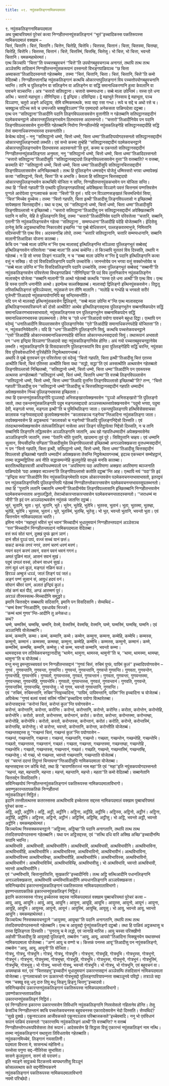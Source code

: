 ```yaml
---
title: ०९. नपुंसकलिङ्गनामिकपदमाला

---
```

९. नपुंसकलिङ्गनामिकपदमाला  
अथ पुब्बाचरियमतं पुरेचरं कत्वा निग्गहीतन्तनपुंसकलिङ्गानं ‘‘भूतं’’इच्‍चादिकस्स पकतिरूपस्स नामिकपदमालं वक्खाम –  
चित्तं, चित्तानि। चित्तं, चित्तानि। चित्तेन, चित्तेहि, चित्तेभि। चित्तस्स, चित्तानं। चित्ता, चित्तस्मा, चित्तम्हा, चित्तेहि, चित्तेभि। चित्तस्स, चित्तानं। चित्ते, चित्तस्मिं, चित्तम्हि, चित्तेसु। भो चित्त, भो चित्ता, भवन्तो चित्तानि। यमकमहाथेरमतं।  
एत्थ किञ्‍चापि ‘‘चित्ता’’ति पच्‍चत्तबहुवचनं ‘‘चित्ते’’ति उपयोगबहुवचनञ्‍च अनागतं, तथापि तत्थ तत्थ अञ्‍ञेसम्पि तादिसानं निग्गहीतन्तनपुंसकरूपानं दस्सनतो विभङ्गपाळियञ्‍च ‘‘छ चित्ता अब्याकता’’तिआदिदस्सनतो गहेतब्बमेव , तस्मा ‘‘चित्तं, चित्तानि, चित्ता। चित्तं, चित्तानि, चित्ते’’ति कमो वेदितब्बो। निग्गहीतन्तानञ्हि नपुंसकलिङ्गानं कत्थचि ओकारन्तपुल्‍लिङ्गानं विय पच्‍चत्तोपयोगबहुवचनानि भवन्ति। तानि च पुल्‍लिङ्गेन वा सलिङ्गेन वा अलिङ्गेन वा सद्धिं समानाधिकरणानि हुत्वा केवलानि वा पावचने सञ्‍चरन्ति। अत्र ‘‘चत्तारो सतिपट्ठाना। चत्तारो सम्मप्पधाना। सब्बे माला उपेन्तिमं। यस्स एते धना अत्थि। चत्तारो महाभूता। तीणिन्द्रिया। द्वे इन्द्रिया। दसिन्द्रिया। द्वे महाभूते निस्साय द्वे महाभूता, पञ्‍च विञ्‍ञाणा, चतुरो अङ्गे अधिट्ठाय, सेमि वम्मिकमत्थके, रूपा सद्दा रसा गन्धा। रूपे च सद्दे च अथो रसे च। चक्खुञ्‍च पटिच्‍च रूपे च उप्पज्‍जति चक्खुविञ्‍ञाण’’न्ति एवमादयो अनेकसता पाळिप्पदेसा दट्ठब्बा।  
एत्थ पन ‘‘सतिपट्ठाना’’तिआदीनि पदानि लिङ्गविपल्‍लासवसेन वुत्तानीति न गहेतब्बानि सतिपट्ठानसद्दादीनं पठमेकवचनट्ठाने ओकारन्तपुल्‍लिङ्गभावेन ठितभावस्स अदस्सनतो। ‘‘चत्तारो’’तिआदीनियेव पन पदानि लिङ्गविपल्‍लासवसेन वुत्तानीति गहेतब्बानि नियोगा निग्गहीतन्तेहि नपुंसकलिङ्गेहि सतिपट्ठानसद्दादीहि सद्धिं तेसं समानाधिकरणभावस्स दस्सनतोति।  
केचेत्थ वदेय्युं – ननु ‘‘सतिपट्ठानो धम्मो, चित्तो धम्मो, चित्ता धम्मा’’तिआदिप्पयोगदस्सनतो सतिपट्ठानसद्दादीनं ओकारन्तपुल्‍लिङ्गभावो लब्भति। एवं सन्ते कस्मा तुम्हेहि ‘‘सतिपट्ठानसद्दादीनं पठमेकवचनट्ठाने ओकारन्तपुल्‍लिङ्गभावेन ठितभावस्स अदस्सनतो’’ति वुत्तं, कस्मा च एकन्ततो सतिपट्ठानसद्दादीनं निग्गहीतन्तनपुंसकलिङ्गता अनुमता, ननु ‘‘सतिपट्ठानो धम्मो, चित्तो धम्मो, चित्ता धम्मा’’तिआदिदस्सनतो ‘‘चत्तारो सतिपट्ठाना’’तिआदीसुपि ‘‘सतिपट्ठानसद्दादयो लिङ्गविपल्‍लासवसेन वुत्ता’’ति वत्तब्बाति? न वत्तब्बा, कस्माति चे? ‘‘सतिपट्ठानो धम्मो, चित्तो धम्मो, चित्ता धम्मा’’तिआदीसुपि सतिपट्ठानचित्तसद्दादीनं लिङ्गविपल्‍लासवसेन अनिच्छितब्बतो। तत्थ हि पुल्‍लिङ्गेन धम्मसद्देन योजेतुं धम्मिस्सरो भगवा धम्मापेक्खं कत्वा ‘‘सतिपट्ठानो, चित्तो, चित्ता’’ति च अभासि। केवला हि सतिपट्ठान चित्तसद्दादयो ओकारन्तपुल्‍लिङ्गभावेन कत्थचिपि योजिता न सन्ति, निग्गहीतन्तनपुंसकभावेन पन योजिता सन्ति।  
तथा हि ‘‘चित्तो गहपती’’ति एत्थापि पुल्‍लिङ्गगहपतिसद्दं अपेक्खित्वा विञ्‍ञाणे पवत्तं चित्तनामं पण्णत्तिवसेन पुग्गले आरोपेत्वा पुग्गलवाचकं कत्वा ‘‘चित्तो’’ति वुत्तं। यदि पन विञ्‍ञाणसङ्खातं चित्तमधिप्पेतं सिया, ‘‘चित्त’’मिच्‍चेव वुच्‍चेय्य। तस्मा ‘‘चित्तो गहपति, चित्ता इत्थी’’तिआदीसु लिङ्गविपल्‍लासो न इच्छितब्बो सापेक्खत्ता चित्तसद्दादीनं। यथा च एत्थ, एवं ‘‘सतिपट्ठानो धम्मो, चित्तो धम्मो, चित्ता धम्मा’’तिआदीसुपि लिङ्गविपल्‍लासो न इच्छितब्बो। ‘‘चत्तारो सतिपट्ठाना’’तिआदीसु पन सतिपट्ठानसद्दादीनं अपेक्खितब्बानि पदानि न सन्ति, येहि ते पुल्‍लिङ्गानि सियुं, तस्मा ‘‘चत्तारो’’तिआदीनियेव पदानि परिवत्तेत्वा ‘‘चत्तारि, सब्बानि, एतानी’’ति नपुंसकलिङ्गवसेन गहेत्वा ‘‘सतिपट्ठाना , सम्मप्पधाना’’तिआदीहि पदेहि योजेतब्बानि। ईदिसेसु ठानेसु केचि अट्ठकथाचरिया निकारलोपं इच्छन्ति ‘‘या पुब्बे बोधिसत्तानं, पल्‍लङ्कवरमाभुजे, निमित्तानि पदिस्सन्ती’’ति एत्थ विय। अदस्सनञ्हि लोपो, तस्मा ‘‘चत्तारि सतिपट्ठानानि, चत्तारि सम्मप्पधानानि, सब्बानि मालानी’तिआदिका योजना कातब्बा।  
केचि पन ‘‘सब्बे माला उपेन्ति म’’न्ति एत्थ मालासद्दं इत्थिलिङ्गन्ति मञ्‍ञित्वा पुल्‍लिङ्गभूतं सब्बेसद्दं इत्थिलिङ्गवसेन परिवत्तेत्वा ‘‘सब्बा माला’’ति अत्थं कथेन्ति। तं किञ्‍चापि युत्ततरं विय दिस्सति, तथापि न गहेतब्बं। न हि सो भगवा लिङ्गं नञ्‍ञासि, न च ‘‘सब्बा माला उपेन्ति म’’न्ति द्वे पदानि इत्थिलिङ्गानि कत्वा वत्तुं न सक्खि। यो एवं विसदिसलिङ्गानि पदानि उच्‍चारेसि। जानन्तोयेव पन भगवा वत्तुं सक्‍कोन्तोयेव च ‘‘सब्बे माला उपेन्ति म’’न्ति विसदिसलिङ्गानि पदानि उच्‍चारेसि, तस्मा पुल्‍लिङ्गभूतं सब्बेसद्दं ‘‘सब्बानी’’ति नपुंसकलिङ्गवसेन परिवत्तेत्वा विभङ्गपाळियं ‘‘तीणिन्द्रिया’’ति पदं विय लुत्तनिकारेन नपुंसकलिङ्गेन मालासद्देन योजेत्वा ‘‘सब्बानि मालानी’’ति अत्थो गहेतब्बो कत्थचि ‘‘यस्स एते धना अत्थी’’ति एत्थ विय। एत्थ हि यस्स एतानि धनानीति अत्थो। इदम्पेत्थ सल्‍लक्खितब्बं। मालासद्दो द्विलिङ्गो इत्थिनपुंसकवसेन। तिट्ठतु तस्सित्थिलिङ्गत्तं सुविञ्‍ञेय्यत्ता, नपुंसकत्ते पन तीणि मालानि। ‘‘मालेहि च गन्धेहि च भगवतो सरीरं पूजेन्ती’’तिआदयो नपुंसकप्पयोगानिपि बहू सन्दिस्सन्तीति।  
यदि पन भो मालसद्दो इत्थिनपुंसकवसेन द्विलिङ्गो, ‘‘सब्बे माला उपेन्ति म’’न्ति एत्थ मालासद्दस्स इत्थिलिङ्गभावपरिकप्पने को दोसो अत्थीति? अत्थेव इत्थिलिङ्गसद्दस्स पुल्‍लिङ्गभूतेन सब्बनामिकपदेन सद्धिं समानाधिकरणभावस्साभावतो, नपुंसकलिङ्गस्स पन पुल्‍लिङ्गभूतेन सब्बनामिकपदेन सद्धिं समानाधिकरणभावस्स उपलब्भनतो। तेनेव च ‘‘एते धना’’तिआदयो पयोगा पावचने बहुधा दिट्ठा। एत्थापि पन वदेय्युं ‘‘धनातिआदीनि विपल्‍लासवसेन पुल्‍लिङ्गानियेव ‘‘एते’’तिआदीहि समानाधिकरणपदेहि योजितत्ता’’ति। न, नपुंसकानियेवेतानि। यदि हि ‘‘धना’’तिआदीनि पुल्‍लिङ्गानि सियुं, कत्थचि पच्‍चत्तेकवचनट्ठाने ‘‘एसो’’तिआदीहि ओकारन्तसमानाधिकरणपदेहि योजिता ओकारन्तधनसद्दादयो सियुं। तथारूपानं अभावतो पन ‘‘धना इन्द्रिया विञ्‍ञाणा’’तिआदयो सद्दा नपुंसकलिङ्गानियेव होन्ति। अयं नयो पच्‍चत्तबहुवचनट्ठानेयेव लब्भति। नपुंसकलिङ्गानि हि विसदाकारानि पुल्‍लिङ्गरूपानि विय हुत्वा पुल्‍लिङ्गेहिपि सद्धिं चरन्ति, नपुंसका विय पुरिसवेसधारिनो पुरिसेहीति निट्ठमेत्थावगन्तब्बं।  
अथापि ते पुब्बे वुत्तवचनं पुन परिवत्तेत्वा एवं वदेय्युं ‘‘चित्तो गहपति, चित्ता इत्थी’’तिआदीसु चित्तं एतस्स अत्थीति चित्तो, चित्तं एतिस्सा अत्थीति चित्ता यथा ‘‘सद्धो, सद्धा’’ति एवं अस्सत्थीति अत्थवसेन गहेतब्बतो लिङ्गविपल्‍लासो निच्छितब्बो, ‘‘सतिपट्ठानो धम्मो, चित्तो धम्मो, चित्ता धम्मा’’तिआदीनि पन एवरूपस्स अत्थस्स अग्गहेतब्बतो ‘‘सतिपट्ठानं धम्मो, चित्तं धम्मो, चित्तानि धम्मा’’ति वत्तब्बे लिङ्गविपल्‍लासेन ‘‘सतिपट्ठानो धम्मो, चित्तो धम्मो, चित्ता धम्मा’’तिआदि वुत्तन्ति लिङ्गविपल्‍लासो इच्छितब्बो’’ति? तन्‍न, ‘‘चित्तो गहपती’’तिआदीसु पन ‘‘सतिपट्ठानो धम्मो’’तिआदीसु च चित्तसतिपट्ठानसद्दादीनं गहपति धम्मादीनं अपेक्खनवसेन निच्‍चं पुल्‍लिङ्गभावस्स इच्छितत्ता।  
तथा हि एकन्तनपुंसकलिङ्गोपि पुञ्‍ञसद्दो अभिसङ्खारापेक्खनवसेन ‘‘पुञ्‍ञो अभिसङ्खारो’’ति पुल्‍लिङ्गो जातो, तथा एकन्तनपुंसकलिङ्गापि पदुम मङ्गलसद्दादयो अञ्‍ञस्सत्थस्सापेक्खनवसेन ‘‘पदुमो भगवा, पदुमा देवी, मङ्गलो भगवा, मङ्गला इत्थी’’ति च पुमित्थिलिङ्गा जाता। एकन्तपुल्‍लिङ्गापि हत्थिविसेसवाचका कालावक गङ्गेय्यसद्दादयो कुलापेक्खनवसेन ‘‘कालावकञ्‍च गङ्गेय्य’’न्तिआदिना नपुंसकलिङ्गा जाता। तदपेक्खनवसेन हि अट्ठकथायं ‘‘कालावको च गङ्गेय्यो’’तिआदि पुल्‍लिङ्गनिद्देसो दिस्सति। एवं तंतदत्थानमपेक्खनवसेन तंतंपकतिलिङ्गं नासेत्वा अपरं लिङ्गं पतिट्ठापेत्वा निद्देसो दिस्सति, न च तानि सब्बानिपि लिङ्गानि तद्धितवसेन अञ्‍ञलिङ्गानि जातानि, अथ खो गहपतिधम्मादीनं अपेक्खनवसेनेव अञ्‍ञलिङ्गानि जातानि, तस्मा ‘‘पेतानि भोति पुत्तानि, खादमाना तुवं पुरे। सिविपुत्तानि चव्हय। एवं धम्मानि सुत्वान, विप्पसीदन्ति पण्डिता’’तिआदीसुयेव लिङ्गविपल्‍लासो इच्छितब्बो अनञ्‍ञापेक्खकत्ता वुत्तधम्मसद्दादीनं, न पन ‘‘चित्तो गहपति, चित्ता इत्थी, सतिपट्ठानो धम्मो, चित्तो धम्मो, चित्ता धम्मा’’तिआदीसु चित्तसद्दादीनं विपल्‍लासो इच्छितब्बो गहपति धम्मादीनं अपेक्खकत्ता तेसन्ति निट्ठमेत्थावगन्तब्बं, इदञ्‍च एकच्‍चानं सम्मोहट्ठानं, तस्मा सद्धम्मट्ठितिया अयं नीति सद्धासम्पन्‍नेहि कुलपुत्तेहि साधुकं मनसि कातब्बा।  
बदरतित्थविहारवासी आचरियधम्मपालो पन ‘‘अपरिमाणा पदा अपरिमाणा अक्खरा अपरिमाणा ब्यञ्‍जनाति पाळिप्पदेसे ‘पदा अक्खरा ब्यञ्‍जना’ति लिङ्गविपल्‍लासो कतोति दट्ठब्ब’’न्ति आह। एत्थापि मयं ‘‘पदा’’ति इदं ‘‘इन्द्रिया रूपा’’तिआदीनि विय नपुंसकलिङ्गमेवाति वदाम ओकारन्तवसेन पठमेकवचनन्तभावाभावतो, इतरद्वयं पन नपुंसकलिङ्गन्तिपि पुल्‍लिङ्गन्तिपि गहेतब्बं निग्गहीतन्तोकारन्तवसेन पठमेकवचनन्तभावस्सूपलब्भनतो। तथा हि ‘‘पुत्तानि लतानि पब्बतानि धम्मानी’’तिआदीनंयेव लिङ्गविपल्‍लासानि इच्छितब्बानि निग्गहीतन्तवसेन पठमेकवचनन्तताय अनुपलद्धितो, तेसञ्‍चोकारन्ताकारन्तवसेन पठमेकवचनन्ततादस्सनतो। ‘‘जराधम्मं मा जीरी’’ति इदं पन अञ्‍ञपदत्थवसेन नपुंसकं जातन्ति दट्ठब्बं।  
भूतं, भूतानि, भूता। भूतं, भूतानि, भूते। भूतेन, भूतेहि, भूतेभि। भूतस्स, भूतानं। भूता, भूतस्मा, भूतम्हा, भूतेहि, भूतेभि। भूतस्स, भूतानं। भूते, भूतस्मिं, भूतम्हि, भूतेसु। भो भूत, भवन्तो भूतानि, भवन्तो भूता। एवं चित्तनयेन नामिकपदमाला भवति।  
इमिना नयेन ‘‘महाभूतं भवित्तं भूनं भवन’’मिच्‍चादीनं भूधातुमयानं निग्गहीतन्तपदानं अञ्‍ञेसञ्‍च ‘‘वत्त’’मिच्‍चादीनं निग्गहीतन्तपदानं नामिकपदमाला वेदितब्बा।  
वत्तं रूपं सोतं घानं, दुक्खं पुप्फं झानं ञाणं।  
दानं सीलं पुञ्‍ञं पापं, वज्‍जं सच्‍चं यानं छत्तं॥  
सकटं कनकं तगरं नगरं, तरणं चरणं धरणं मरणं।  
नयनं वदनं करणं लवनं, वसनं पवनं भवनं गगनं॥  
अमतं पुळिनं मालं, आसनं सवनं मुखं।  
पदुमं उप्पलं वस्सं, लोचनं साधनं सुखं॥  
ताणं मूलं धनं कूलं, मङ्गलं नळिनं फलं।  
हिरञ्‍ञं अम्बुजं धञ्‍ञं, जालं लिङ्गं पदं जलं॥  
अङ्गं पण्णं सुसानं सं, आवुधं हदयं वनं।  
सोपानं चीवरं पाणं, अलातं इन्द्रियं कुलं॥  
लोहं कणं बलं पीठं, अण्डं आरम्मणं पुरं।  
अरञ्‍ञं तीरमस्सत्थ-मिच्‍चादीनि समुद्धरे॥  
इमानि चित्तसद्देन सब्बथापि सदिसानि, इमानि पन विसदिसानि। सेय्यथिदं –  
‘‘चम्मं वेस्म’’न्तिआदीनि, एकधायेव भिज्‍जरे।  
‘‘कम्मं थामं गुणव’’न्ति-आदीनि तु अनेकधा॥  
कथं?  
चम्मे, चम्मस्मिं, चम्मम्हि, चम्मनि, वेस्मे, वेस्मस्मिं, वेस्मम्हि, वेस्मनि, घम्मे, घम्मस्मिं, घम्मम्हि, घम्मनि। एवं अञ्‍ञानिपि योजेतब्बानि।  
कम्मं, कम्मानि, कम्मा। कम्मं, कम्मानि, कम्मे। कम्मेन, कम्मुना, कम्मना, कम्मेहि, कम्मेभि। कम्मस्स, कम्मुनो, कम्मानं। कम्मस्मा, कम्मम्हा, कम्मुना, कम्मेहि, कम्मेभि। कम्मस्स, कम्मुनो, कम्मानं। कम्मे, कम्मस्मिं, कम्मम्हि, कम्मनि, कम्मेसु। भो कम्म, भवन्तो कम्मानि, भवन्तो कम्मा।  
थामसद्दस्स पन ततियेकवचनट्ठानादीसु ‘‘थामेन, थामुना, थामस्स, थामुनो’’ति च, ‘‘थामा, थामस्मा, थामम्हा, थामुना’’ति च योजेतब्बं।  
वन्तु मन्तु इमन्तुपच्‍चयवतं पन निग्गहीतन्तसद्दानं ‘‘गुणवं चित्तं, रुचिमं पुप्फं, पापिमं कुलं’’ इच्‍चादिपयोगवसेन –  
गुणवं , गुणवन्तानि, गुणवन्ता, गुणवन्ति। गुणवन्तं, गुणवन्तानि, गुणवन्ते गुणवन्ति। गुणवता, गुणवन्तेन, गुणवन्तेहि, गुणवन्तेभि। गुणवतो, गुणवन्तस्स, गुणवतं, गुणवन्तानं। गुणवता, गुणवन्ता, गुणवन्तस्मा, गुणवन्तम्हा, गुणवन्तेहि, गुणवन्तेभि। गुणवतो, गुणवन्तस्स, गुणवतं, गुणवन्तानं। गुणवति, गुणवन्ते, गुणवन्तस्मिं, गुणवन्तम्हि, गुणवन्तेसु। भो गुणव, भवन्तो गुणवन्तानि, गुणवन्ति।  
एवं ‘‘रुचिमं, रुचिमन्तानि, रुचिम’’न्तिइच्‍चादिना, ‘‘पापिमं, पापिमन्तानि, पापिम’’न्ति इच्‍चादिना च योजेतब्बं। अपिचेत्थ ‘‘गुणवं बलवं यसवं सतिमं गतिमं’’इच्‍चादिना पयोगा वित्थारेतब्बा।  
करोन्तसद्दस्स ‘‘करोन्तं चित्तं, करोन्तं कुल’’न्ति पयोगवसेन –  
करोन्तं, करोन्तानि, करोन्ता, करोन्ति। करोन्तं, करोन्तानि, करोन्ते, करोन्ति। करोता, करोन्तेन, करोन्तेहि, करोन्तेभि। करोतो, करतो, करोन्तस्स, करोन्तानं, करोतं। करोता, करोन्ता, करोन्तस्मा, करोन्तम्हा, करोन्तेहि, करोन्तेभि। करोतो, करतो, करोन्तस्स, करोन्तानं, करोतं। करोति, करोन्ते, करोन्तस्मिं, करोन्तम्हि, करोन्तेसु। भो करोन्त, भवन्तो, करोन्तानि, करोन्ता, करोन्तीति योजेतब्बं।  
गच्छन्तसद्दस्स तु ‘‘गच्छन्तं चित्तं, गच्छन्तं कुल’’न्ति पयोगवसेन –  
गच्छन्तं, गच्छन्तानि, गच्छन्ता। गच्छन्तं, गच्छन्तानि, गच्छन्ते। गच्छता, गच्छन्तेन, गच्छन्तेहि, गच्छन्तेभि। गच्छतो, गच्छन्तस्स, गच्छन्तानं, गच्छतं। गच्छता, गच्छन्ता, गच्छन्तस्मा, गच्छन्तम्हा, गच्छन्तेहि , गच्छन्तेभि। गच्छतो, गच्छन्तस्स, गच्छन्तानं, गच्छतं। गच्छति, गच्छन्ते, गच्छन्तस्मिं, गच्छन्तम्हि, गच्छन्तेसु। भो गच्छं, भो गच्छन्ता, भवन्तो गच्छन्तानि, गच्छन्ताति योजेतब्बं।  
एवं ‘‘चरन्तं ददन्तं तिट्ठन्तं चिन्तयन्त’’न्तिआदीसुपि नामिकपदमाला योजेतब्बा।  
महन्तसद्दस्स पन कोचि भेदो, तथा हि ‘‘बाराणसिरज्‍जं नाम महा’’ति एवं ‘‘महा’’इति नपुंसकपयोगदस्सनतो ‘‘महन्तं, महा, महन्तानि, महन्ता। महन्तं, महन्तानि, महन्ते। महता’’ति कमो वेदितब्बो। सब्बानेतानि चित्तसद्देन विसदिसानि।  
सविनिच्छयोयं निग्गहीतन्तनपुंसकलिङ्गानं पकतिरूपस्स नामिकपदमालाविभागो।  
अवण्णुकारन्ततापकतिकं निग्गहीतन्तं  
नपुंसकलिङ्गं निट्ठितं।  
इदानि तस्सीलत्थस्स कतरस्सस्स अत्थविभावि इच्‍चेतस्स सद्दस्स नामिकपदमालं वक्खाम पुब्बाचरियमतं पुरेचरं कत्वा –  
अट्ठि, अट्ठी, अट्ठीनि। अट्ठिं, अट्ठी, अट्ठीनि। अट्ठिना, अट्ठीहि, अट्ठीभि। अट्ठिस्स, अट्ठिनो, अट्ठीनं। अट्ठिना, अट्ठीहि, अट्ठीभि। अट्ठिस्स, अट्ठिनो, अट्ठीनं। अट्ठिस्मिं, अट्ठिम्हि, अट्ठीसु। भो अट्ठि, भवन्तो अट्ठी, भवन्तो अट्ठीनि। यमकमहाथेरमतं।  
किञ्‍चापेत्थ निस्सक्‍कवचनट्ठाने ‘‘अट्ठिस्मा, अट्ठिम्हा’’ति पदानि अनागतानि, तथापि तत्थ तत्थ तंसदिसप्पयोगदस्सना गहेतब्बानि। यथा पन अट्ठिसद्दस्स, एवं ‘‘सत्थि दधि वारि अक्खि अच्छि’’इच्‍चादीनम्पि रूपानि भवन्ति।  
अत्थविभावि , अत्थविभावी, अत्थविभावीनि। अत्थविभाविं, अत्थविभावी, अत्थविभावीनि। अत्थविभाविना, अत्थविभावीहि, अत्थविभावीभि। अत्थविभाविस्स, अत्थविभाविनो, अत्थविभावीनं। अत्थविभाविना, अत्थविभाविस्मा अत्थविभाविम्हा, अत्थविभावीहि, अत्थविभावीभि। अत्थविभाविस्स, अत्थविभाविनो, अत्थविभावीनं। अत्थविभाविस्मिं, अत्थविभाविम्हि, अत्थविभावीसु। भो अत्थविभावि, भवन्तो अत्थविभावी, भवन्तो अत्थविभावीनि।  
एवं ‘‘धम्मविभावि, चित्तानुपरिवत्ति, सुखकारि’’इच्‍चादीनिपि। तत्थ अट्ठि सत्थिआदीनि पधानलिङ्गानि अनञ्‍ञापेक्खकत्ता, अत्थविभावि धम्मविभाविआदीनि अप्पधानलिङ्गानि अञ्‍ञापेक्खकत्ता।  
सविनिच्छयोयं इकारन्तनपुंसकलिङ्गानं पकतिरूपस्स नामिकपदमालाविभागो।  
इवण्णन्ततापकतिकं इकारन्तनपुंसकलिङ्गं निट्ठितं।  
इदानि कतरस्सस्स गोत्रभु इच्‍चेतस्स सद्दस्स नामिकपदमालं वक्खाम पुब्बाचरियमतं पुरेचरं कत्वा –  
आयु, आयू, आयूनि। आयुं, आयू, आयूनि। आयुना, आयूहि, आयूभि। आयुस्स, आयुनो, आयूनं। आयुना, आयूहि, आयूभि। आयुस्स, आयुनो, आयूनं। आयुस्मिं, आयुम्हि, आयूसु। भो आयु, भवन्तो आयू, भवन्तो आयूनि। यमकमहाथेरमतं।  
किञ्‍चापेत्थ निस्सक्‍कवचनट्ठाने ‘‘आयुस्मा, आयुम्हा’’ति पदानि अनागतानि, तथापि तत्थ तत्थ तंसदिसप्पयोगदस्सनतो गहेतब्बानि। एत्थ च आयुसद्दो पुंनपुंसकलिङ्गो दट्ठब्बो। तथा हि पाळियं अट्ठकथासु च तस्स द्विलिङ्गता दिस्सति। ‘‘पुनरायु च मे लद्धो, एवं जानाहि मारिस। आयु चस्सा परिक्खीणो अहोसी’’तिआदीसु हि आयुसद्दो पुल्‍लिङ्गो, तब्बसेन ‘‘आयु, आयू, आयवो’’तिआदिना भिक्खुनयेन यथासम्भवं नामिकपदमाला योजेतब्बा। ‘‘अग्गं आयु च वण्णो च। कित्तकं पनस्स आयू’’तिआदीसु पन नपुंसकलिङ्गो, तब्बसेन ‘‘आयु, आयू, आयूनी’’ति योजिता।  
गोत्रभु, गोत्रभू, गोत्रभूनि। गोत्रभुं, गोत्रभू, गोत्रभूनि। गोत्रभुना, गोत्रभूहि, गोत्रभूभि। गोत्रभुस्स, गोत्रभुनो, गोत्रभूनं। गोत्रभुना, गोत्रभुस्मा, गोत्रभुम्हा, गोत्रभूहि, गोत्रभूभि। गोत्रभुस्स, गोत्रभुनो, गोत्रभूनं। गोत्रभुस्मिं, गोत्रभुम्हि, गोत्रभूसु। भो गोत्रभु, भवन्तो गोत्रभू, भवन्तो गोत्रभूनि। भो गोत्रभू, भो गोत्रभूनि, एवं बहुवचनं वा। अयमम्हाकं मतं, एवं ‘‘चित्तसहभु’’इच्‍चादीनं भूधातुमयानं उकारन्तसद्दानं अञ्‍ञेसम्पि तंसदिसानं नामिकपदमाला योजेतब्बा। पुग्गलवाचको पन ऊकारन्तो गोत्रभूसद्दो पुल्‍लिङ्गपरियापन्‍नत्ता सब्बञ्‍ञूनये पविट्ठो। तत्रञ्‍ञे सद्दा नाम ‘‘चक्खु वसु धनु दारु तिपु मधु सिङ्गु हिङ्गु चित्तगु’’इच्‍चादयो।  
सविनिच्छयोयं उकारन्तनपुंसकलिङ्गानं पकतिरूपस्स नामिकपदमालाविभागो।  
उवण्णोकारन्ततापकतिकं  
उकारन्तनपुंसकलिङ्गं निट्ठितं।  
एवं निग्गहीतन्त इकारन्त उकारन्तवसेन तिविधानि नपुंसकलिङ्गानि निरवसेसतो गहितानेव होन्ति। तेसु केसञ्‍चि निग्गहीतन्तानं क्‍वचि पच्‍चत्तेकवचनस्स बहुवचनस्स एकारादेसवसेन भेदो दिस्सति। सेय्यथिदं? ‘‘सुखे दुक्खे। एकूनपञ्‍ञास आजीवकसते एकूनपञ्‍ञास परिब्बाजकसते’’इच्‍चेवमादि। ननु भो एवंविधानं रूपानं पाळियं दस्सनतो ‘‘एकारन्तम्पि नपुंसकलिङ्गं अत्थी’’ति वत्तब्बन्ति? न वत्तब्बं निग्गहीतन्तोगधरूपविसेसत्ता तेसं रूपानं। आदेसवसेन हि सिद्धत्ता विसुं एकारन्तं नपुंसकलिङ्गं नाम नत्थि। तस्मा नपुंसकलिङ्गानं यथावुत्ता तिविधतायेव गहेतब्बाति।  
नपुंसकानमिच्‍चेवं, लिङ्गानं नयसालिनी।  
पदमाला विभत्ता मे, सासनत्थं महेसिनो॥  
यस्सेसा पगुणा सद्द-नीतिरेसा सुभाविता।  
सासने कुलपुत्तानं, सरणं सो परायणं॥  
इति नवङ्गे साट्ठकथे पिटकत्तये ब्यप्पथगतीसु विञ्‍ञूनं  
कोसल्‍लत्थाय कते सद्दनीतिप्पकरणे  
नपुंसकलिङ्गानं पकतिरूपस्स नामिकपदमालाविभागो  
नवमो परिच्छेदो।  
